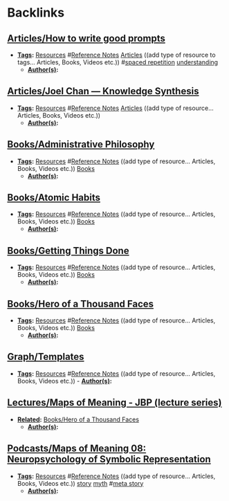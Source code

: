 
# Backlinks
## [Articles/How to write good prompts](<Articles/How to write good prompts.md>)
- **[Tags](<Tags.md>):** [Resources](<Resources.md>) #[Reference Notes](<Reference Notes.md>) [Articles](<Articles.md>) ((add type of resource to tags... Articles, Books, Videos etc.)) #[spaced repetition](<spaced repetition.md>) [understanding](<understanding.md>)
    - **[Author(s)](<Author(s).md>):**

## [Articles/Joel Chan — Knowledge Synthesis](<Articles/Joel Chan — Knowledge Synthesis.md>)
- **[Tags](<Tags.md>):** [Resources](<Resources.md>) #[Reference Notes](<Reference Notes.md>) [Articles](<Articles.md>) ((add type of resource... Articles, Books, Videos etc.))
    - **[Author(s)](<Author(s).md>):**

## [Books/Administrative Philosophy](<Books/Administrative Philosophy.md>)
- **[Tags](<Tags.md>):** [Resources](<Resources.md>) #[Reference Notes](<Reference Notes.md>) ((add type of resource... Articles, Books, Videos etc.)) [Books](<Books.md>)
    - **[Author(s)](<Author(s).md>):**

## [Books/Atomic Habits](<Books/Atomic Habits.md>)
- **[Tags](<Tags.md>):** [Resources](<Resources.md>) #[Reference Notes](<Reference Notes.md>) ((add type of resource... Articles, Books, Videos etc.)) [Books](<Books.md>)
    - **[Author(s)](<Author(s).md>):**

## [Books/Getting Things Done](<Books/Getting Things Done.md>)
- **[Tags](<Tags.md>):** [Resources](<Resources.md>) #[Reference Notes](<Reference Notes.md>) ((add type of resource... Articles, Books, Videos etc.)) [Books](<Books.md>)
    - **[Author(s)](<Author(s).md>):**

## [Books/Hero of a Thousand Faces](<Books/Hero of a Thousand Faces.md>)
- **[Tags](<Tags.md>):** [Resources](<Resources.md>) #[Reference Notes](<Reference Notes.md>) ((add type of resource... Articles, Books, Videos etc.)) [Books](<Books.md>)
    - **[Author(s)](<Author(s).md>):**

## [Graph/Templates](<Graph/Templates.md>)
- **[Tags](<Tags.md>):** [Resources](<Resources.md>) #[Reference Notes](<Reference Notes.md>) ((add type of resource... Articles, Books, Videos etc.))
                - **[Author(s)](<Author(s).md>):**

## [Lectures/Maps of Meaning - JBP (lecture series)](<Lectures/Maps of Meaning - JBP (lecture series).md>)
- **[Related](<Related.md>):** [Books/Hero of a Thousand Faces](<Books/Hero of a Thousand Faces.md>)
    - **[Author(s)](<Author(s).md>):**

## [Podcasts/Maps of Meaning 08: Neuropsychology of Symbolic Representation](<Podcasts/Maps of Meaning 08: Neuropsychology of Symbolic Representation.md>)
- **[Tags](<Tags.md>):** [Resources](<Resources.md>) #[Reference Notes](<Reference Notes.md>) ((add type of resource... Articles, Books, Videos etc.)) [story](<story.md>) [myth](<myth.md>) #[meta story](<meta story.md>)
    - **[Author(s)](<Author(s).md>):**

